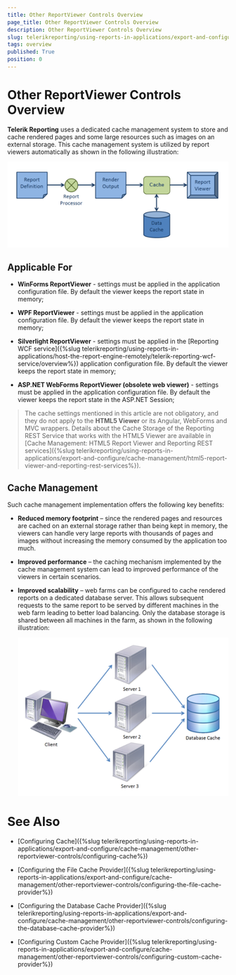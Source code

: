 ```yaml
---
title: Other ReportViewer Controls Overview
page_title: Other ReportViewer Controls Overview
description: Other ReportViewer Controls Overview
slug: telerikreporting/using-reports-in-applications/export-and-configure/cache-management/other-reportviewer-controls/overview
tags: overview
published: True
position: 0
---
```


# Other ReportViewer Controls Overview

__Telerik Reporting__ uses a dedicated cache management system to store and cache rendered pages and some large resources such as images on an external storage. This cache management system is utilized by report viewers automatically as shown in the following illustration: 

  ![](images/SessionState/sessionmanagement1.png)

## Applicable For

* __WinForms ReportViewer__ - settings must be applied in the application configuration file. By default the viewer keeps the report state in memory; 

* __WPF ReportViewer__ - settings must be applied in the application configuration file. By default the viewer keeps the report state in memory; 

* __Silverlight ReportViewer__ - settings must be applied in the [Reporting WCF service]({%slug telerikreporting/using-reports-in-applications/host-the-report-engine-remotely/telerik-reporting-wcf-service/overview%}) application configuration file. By default the viewer keeps the report state in memory; 

* __ASP.NET WebForms ReportViewer (obsolete web viewer)__ - settings must be applied in the application configuration file. By default the viewer keeps the report state in the ASP.NET Session; 

> The cache settings mentioned in this article are not obligatory, and they do not apply to the __HTML5 Viewer__ or its Angular, WebForms and MVC wrappers. Details about the Cache Storage of the Reporting REST Service that works with the HTML5 Viewer are available in [Cache Management: HTML5 Report Viewer and Reporting REST services]({%slug telerikreporting/using-reports-in-applications/export-and-configure/cache-management/html5-report-viewer-and-reporting-rest-services%}). 

## Cache Management

Such cache management implementation offers the following key benefits:

* __Reduced memory footprint__ – since the rendered pages and resources are cached on an external storage rather than being kept in memory, the viewers can handle very large reports with thousands of pages and images without increasing the memory consumed by the application too much. 

* __Improved performance__ – the caching mechanism implemented by the cache management system can lead to improved performance of the viewers in certain scenarios. 

* __Improved scalability__ – web farms can be configured to cache rendered reports on a dedicated database server. This allows subsequent requests to the same report to be served by different machines in the web farm leading to better load balancing. Only the database storage is shared between all machines in the farm, as shown in the following illustration: 

  ![](images/SessionState/sessionmanagement2.png)

# See Also

* [Configuring Cache]({%slug telerikreporting/using-reports-in-applications/export-and-configure/cache-management/other-reportviewer-controls/configuring-cache%})

* [Configuring the File Cache Provider]({%slug telerikreporting/using-reports-in-applications/export-and-configure/cache-management/other-reportviewer-controls/configuring-the-file-cache-provider%})

* [Configuring the Database Cache Provider]({%slug telerikreporting/using-reports-in-applications/export-and-configure/cache-management/other-reportviewer-controls/configuring-the-database-cache-provider%})

* [Configuring Custom Cache Provider]({%slug telerikreporting/using-reports-in-applications/export-and-configure/cache-management/other-reportviewer-controls/configuring-custom-cache-provider%})
